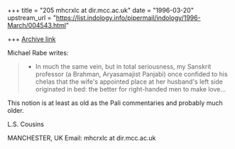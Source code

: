 +++
title = "205 mhcrxlc at dir.mcc.ac.uk"
date = "1996-03-20"
upstream_url = "https://list.indology.info/pipermail/indology/1996-March/004543.html"

+++
[Archive link](https://list.indology.info/pipermail/indology/1996-March/004543.html)

Michael Rabe writes:

>* In much the same vein, but in total seriousness, my Sanskrit professor
>(a Brahman, Aryasamajist Panjabi) once confided to his chelas that the
>wife's appointed place at her husband's left side originated in bed: the
>better for right-handed men to make love...

This notion is at least as old as the Pali commentaries and probably much older.

L.S. Cousins


MANCHESTER, UK
Email: mhcrxlc at dir.mcc.ac.uk






